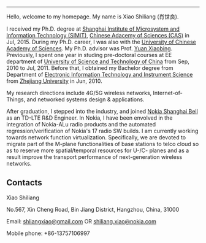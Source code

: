 ***

Hello, welcome to my homepage. My name is Xiao Shiliang (肖世良).

I received my Ph.D. degree at [Shanghai Institute of Microsystem and Information Technology (SIMIT)](http://www.sim.ac.cn/), [Chinese Adacemy of Sciences (CAS)](http://www.cas.cn/) in Jul, 2015. During my Ph.D. career, I was also with the [University of Chinese Academy of Sciences](http://www.gucas.ac.cn/). My Ph.D. advisor was Prof. [Yuan Xiaobing](http://sourcedb.cas.cn/sourcedb_sim_cas/cn/expert/200907/t20090701_1884357.html). Previously, I spent one year in studing pre-doctoral courses at EE department of [University of Science and Technology of China](http://www.ustc.edu.cn/) from Sep, 2010 to Jul, 2011. Before that, I obtained my Bachelor degree from Department of [Electronic Information Technology and Instrument Science](http://www.cbeis.zju.edu.cn/) from [Zhejiang University](http://www.zju.edu.cn/english/) in Jun, 2010.

My research directions include 4G/5G wireless networks, Internet-of-Things, and networked systems design & applications.

After graduation, I stepped into the industry, and joined [Nokia Shanghai Bell](http://company.nokia.com/en) as an TD-LTE R&D Engineer. In Nokia, I have been envolved in the integration of Nokia-ALu radio products and the automated regression/verification of Nokia's 17 radio SW builds. I am currently working towards network function virtualization. Specifically, we are devoted to migrate part of the M-plane functionalities of base stations to telco cloud so as to reserve more spatial/temporal resources for U-/C- planes and as a result improve the transport performance of next-generation wireless networks.

Contacts
------------------

Xiao Shiliang

No.567, Xin Cheng Road, Bin Jiang District, Hangzhou, China, 31000

Email: shliangxiao@gmail.com OR shiliang.xiao@nokia.com

Mobile phone: +86-13757106997

